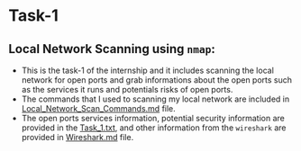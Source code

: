 # Task-1
## Local Network Scanning using `nmap`:
- This is the task-1 of the internship and it includes scanning the local network for open ports and grab informations about the open ports such as the services it runs and potentials risks of open ports.
- The commands that I used to scanning my local network are included in [Local_Network_Scan_Commands.md](https://github.com/AdityaPatadiya/Internship_Tasks/blob/main/Task_1/Local_Network_Scan_Commands.md) file.
- The open ports services information, potential security information are provided in the [Task_1.txt](https://github.com/AdityaPatadiya/Internship_Tasks/blob/main/Task_1/Task_1.txt), and other information from the `wireshark` are provided in [Wireshark.md](https://github.com/AdityaPatadiya/Internship_Tasks/blob/main/Task_1/Wireshark.md) file.
